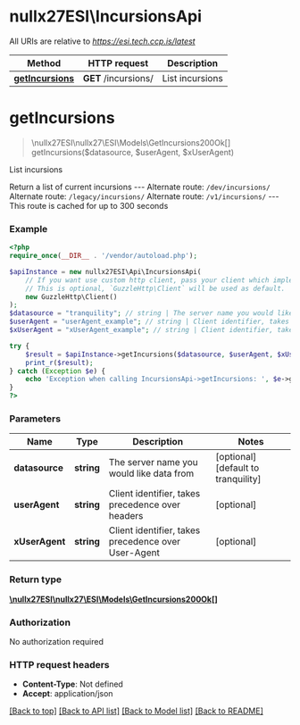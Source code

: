 # nullx27ESI\IncursionsApi

All URIs are relative to *https://esi.tech.ccp.is/latest*

Method | HTTP request | Description
------------- | ------------- | -------------
[**getIncursions**](IncursionsApi.md#getIncursions) | **GET** /incursions/ | List incursions


# **getIncursions**
> \nullx27ESI\nullx27\ESI\Models\GetIncursions200Ok[] getIncursions($datasource, $userAgent, $xUserAgent)

List incursions

Return a list of current incursions  --- Alternate route: `/dev/incursions/`  Alternate route: `/legacy/incursions/`  Alternate route: `/v1/incursions/`  --- This route is cached for up to 300 seconds

### Example
```php
<?php
require_once(__DIR__ . '/vendor/autoload.php');

$apiInstance = new nullx27ESI\Api\IncursionsApi(
    // If you want use custom http client, pass your client which implements `GuzzleHttp\ClientInterface`.
    // This is optional, `GuzzleHttp\Client` will be used as default.
    new GuzzleHttp\Client()
);
$datasource = "tranquility"; // string | The server name you would like data from
$userAgent = "userAgent_example"; // string | Client identifier, takes precedence over headers
$xUserAgent = "xUserAgent_example"; // string | Client identifier, takes precedence over User-Agent

try {
    $result = $apiInstance->getIncursions($datasource, $userAgent, $xUserAgent);
    print_r($result);
} catch (Exception $e) {
    echo 'Exception when calling IncursionsApi->getIncursions: ', $e->getMessage(), PHP_EOL;
}
?>
```

### Parameters

Name | Type | Description  | Notes
------------- | ------------- | ------------- | -------------
 **datasource** | **string**| The server name you would like data from | [optional] [default to tranquility]
 **userAgent** | **string**| Client identifier, takes precedence over headers | [optional]
 **xUserAgent** | **string**| Client identifier, takes precedence over User-Agent | [optional]

### Return type

[**\nullx27ESI\nullx27\ESI\Models\GetIncursions200Ok[]**](../Model/GetIncursions200Ok.md)

### Authorization

No authorization required

### HTTP request headers

 - **Content-Type**: Not defined
 - **Accept**: application/json

[[Back to top]](#) [[Back to API list]](../../README.md#documentation-for-api-endpoints) [[Back to Model list]](../../README.md#documentation-for-models) [[Back to README]](../../README.md)

